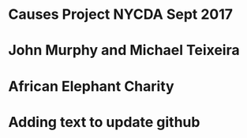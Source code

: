 # Causes Project NYCDA Sept 2017
# John Murphy and Michael Teixeira
# African Elephant Charity
# Adding text to update github


